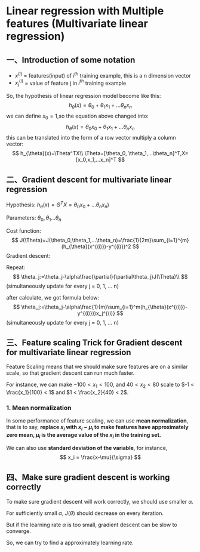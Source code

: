 # Linear regression with Multiple features (Multivariate linear regression)

## 一、Introduction of some notation

+ $x^{(i)}$ = features(input) of $i^{th}$ training example, this is a n dimension vector
+ $x_{j}^{(i)}$ = value of feature j in $i^{th}$ training example

So, the hypothesis of linear regression model become like this:
$$
h_{\theta}(x)=\theta_0+\theta_1x_1+...\theta_nx_n
$$
we can define $x_0=1$,so the equation above changed into:
$$
h_{\theta}(x)=\theta_0x_0+\theta_1x_1+...\theta_nx_n
$$
this can be translated into the form of a row vector multiply a column vector:
$$
h_{\theta}(x)=\Theta^TX\\
\Theta=[\theta_0, \theta_1,...\theta_n]^T,X=[x_0,x_1,...x_n]^T
$$


## 二、Gradient descent for multivariate linear regression

Hypothesis:    $h_{\theta}(x)=\Theta^TX=\theta_0x_0+...\theta_nx_n)$

Parameters:   $\theta_0,\theta_1...\theta_n$

Cost function:
$$
J(\Theta)=J(\theta_0,\theta_1,...\theta_n)=\frac{1}{2m}\sum_{i=1}^{m}(h_{\theta}(x^{(i)})-y^{(i)})^2
$$
Gradient descent:

Repeat:
$$
\theta_j:=\theta_j-\alpha\frac{\partial}{\partial\theta_j}J(\Theta)\\
$$
(simultaneously update for every j = 0, 1, ... n)

after calculate, we got formula below:
$$
\theta_j:=\theta_j-\alpha\frac{1}{m}\sum_{i=1}^m(h_{\theta}(x^{(i)})-y^{(i)}))x_j^{(i)}
$$
(simultaneously update for every j = 0, 1, ... n)



## 三、Feature scaling Trick for Gradient descent for multivariate linear regression

Feature Scaling means that we should make sure features are on a similar scale, so that gradient descent can run much faster.

For instance, we can make $-100<x_1<100$, and $40 < x_2 < 80$ scale to $-1 < \frac{x_1}{100} < 1$ and $1 < \frac{x_2}{40} < 2$.

### 1. Mean normalization

In some performance of feature scaling, we can use **mean normalization**, that is to say, **replace $x_i$ with $x_i-\mu_i$ to make features have approximately zero mean,  $\mu_i$ is the average value of the $x_i$  in the training set.** 

We can also use **standard deviation of the variable**, for instance,
$$
x_i = \frac{x-\mu}{\sigma}
$$


## 四、Make sure gradient descent is working correctly

To make sure gradient descent will work correctly, we should use smaller $\alpha$.

For sufficiently small $\alpha$, $J(\theta)$ should decrease on every iteration.

But if the learning rate $\alpha$ is too small, gradient  descent can be slow to converge.

So, we can try to find a approximately learning rate.

